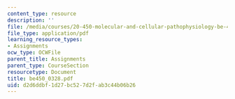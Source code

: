 ```yaml
---
content_type: resource
description: ''
file: /media/courses/20-450-molecular-and-cellular-pathophysiology-be-450-spring-2005/d2d6ddbf1d27bc527d2fab3c44b06b26_be450_0328.pdf
file_type: application/pdf
learning_resource_types:
- Assignments
ocw_type: OCWFile
parent_title: Assignments
parent_type: CourseSection
resourcetype: Document
title: be450_0328.pdf
uid: d2d6ddbf-1d27-bc52-7d2f-ab3c44b06b26
---
```

